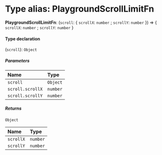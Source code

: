 # Type alias: PlaygroundScrollLimitFn

**PlaygroundScrollLimitFn**: (`scroll`: { `scrollX`: `number` ; `scrollY`: `number`  }) => { `scrollX`: `number` ; `scrollY`: `number`  }

#### Type declaration

(`scroll`): `Object`

##### Parameters

| Name | Type |
| :------ | :------ |
| `scroll` | `Object` |
| `scroll.scrollX` | `number` |
| `scroll.scrollY` | `number` |

##### Returns

`Object`

| Name | Type |
| :------ | :------ |
| `scrollX` | `number` |
| `scrollY` | `number` |
